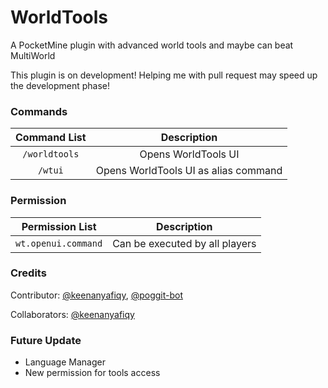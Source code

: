 # WorldTools
A PocketMine plugin with advanced world tools and maybe can beat MultiWorld

This plugin is on development! Helping me with pull request may speed up the development phase!

### Commands
| Command List | Description |
| :--: | :--: |
|`/worldtools`|Opens WorldTools UI|
|`/wtui`|Opens WorldTools UI as alias command|

### Permission
| Permission List | Description |
| :--: | :--: |
|`wt.openui.command`|Can be executed by all players|

### Credits
Contributor: [@keenanyafiqy](https://github.com/keenanyafiqy), [@poggit-bot](https://github.com/poggit-bot)

Collaborators: [@keenanyafiqy](https://github.com/keenanyafiqy)

### Future Update
- Language Manager
- New permission for tools access
